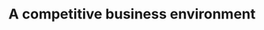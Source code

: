 ---
layout: default
title:  "A competitive business environment"
category: enterprise
summary: "A commitment to a supportive business environment."
index: 2
parent: enterprise
permalink: /enterprise/competitive-business-environment/
---